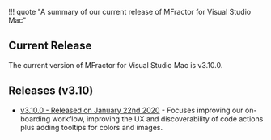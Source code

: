 !!! quote "A summary of our current release of MFractor for Visual Studio Mac"

## Current Release

The current version of MFractor for Visual Studio Mac is v3.10.0.

## Releases (v3.10)

 * [v3.10.0 - Released on January 22nd 2020](v3/v3.10.md#v3.10.0) - Focuses improving our on-boarding workflow, improving the UX and discoverability of code actions plus adding tooltips for colors and images.
